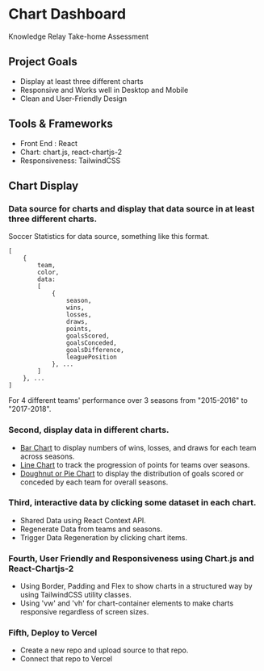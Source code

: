 # Chart Dashboard

Knowledge Relay Take-home Assessment

## Project Goals

- Display at least three different charts
- Responsive and Works well in Desktop and Mobile
- Clean and User-Friendly Design

## Tools & Frameworks

- Front End : React
- Chart: chart.js, react-chartjs-2
- Responsiveness: TailwindCSS

## Chart Display

### Data source for charts and display that data source in at least three different charts.

Soccer Statistics for data source, something like this format.

    [
        {
    	    team,
    	    color,
    	    data:
    	    [
    		    {
    			    season,
    			    wins,
    			    losses,
    			    draws,
    			    points,
    			    goalsScored,
    			    goalsConceded,
    			    goalsDifference,
    			    leaguePosition
    		    }, ...
    	    ]
    	}, ...
    ]

For 4 different teams' performance over 3 seasons from "2015-2016" to "2017-2018".

### Second, display data in different charts.

- [Bar Chart](https://www.chartjs.org/docs/master/charts/bar.html) to display numbers of wins, losses, and draws for each team across seasons.
- [Line Chart](https://www.chartjs.org/docs/master/charts/line.html) to track the progression of points for teams over seasons.
- [Doughnut or Pie Chart](https://www.chartjs.org/docs/master/charts/doughnut.html#doughnut) to display the distribution of goals scored or conceded by each team for overall seasons.

### Third, interactive data by clicking some dataset in each chart.

- Shared Data using React Context API.
- Regenerate Data from teams and seasons.
- Trigger Data Regeneration by clicking chart items.

### Fourth, User Friendly and Responsiveness using Chart.js and React-Chartjs-2

- Using Border, Padding and Flex to show charts in a structured way by using TailwindCSS utility classes.
- Using 'vw' and 'vh' for chart-container elements to make charts responsive regardless of screen sizes.

### Fifth, Deploy to Vercel

- Create a new repo and upload source to that repo.
- Connect that repo to Vercel
